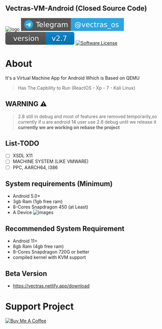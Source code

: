 ## Vectras-VM-Android (Closed Source Code)

![logo](https://raw.githubusercontent.com/epicstudios856/Vectras-VM-Android/master/resources/vectras-logo.png)
[![Telegram Channel][ico-telegram]][link-telegram]
[![Latest Version][ico-version]][link-releases]
[![Software License][ico-license]](LICENSE.md)

# About
It's a Virtual Machine App for Android Which is Based on QEMU
> Has The Capbility to Run (ReactOS - Xp - 7 - Kali Linux)

## WARNING ⚠ 
> 2.8 still in debug and most of features are removed temporarily,so currently if u are android 14 user use 2.8 debug until we release it
> **currently we are working on rebase the project**

## List-TODO
- [ ] XSDL X11
- [ ] MACHINE SYSTEM (LIKE VMWARE)
- [ ] PPC, AARCH64, I386

## System requirements (Minimum)
* Android 5.0+
* 3gb Ram (1gb free ram)
* 8-Cores Snapdragon 450 (at Least)
* A Device ![images](https://github.com/ahmedbarakat2007/Vectras-windows-emulator/assets/118398763/8e453927-4235-4489-a100-9c909153bb2f)

## Recommended System Requirement
* Android 11+
* 8gb Ram (4gb free ram)
* 8-Cores Snapdragon 720G or better
* compiled kernel with KVM support

## Beta Version

* https://vectras.netlify.app/download

[ico-telegram]: https://raw.githubusercontent.com/epicstudios856/Vectras-windows-emulator/main/res/images/telegram.svg
[ico-version]: https://raw.githubusercontent.com/epicstudios856/Vectras-windows-emulator/main/res/images/version.svg
[ico-license]: https://img.shields.io/badge/License-GPL_v2-blue.svg

[link-telegram]: https://t.me/vectras_os
[link-repo]: https://github.com/epicstudios856/Vectras-VM-Android/
[link-releases]: https://github.com/epicstudios856/Vectras-VM-Android/releases/

# Support Project
<a href="https://www.buymeacoffee.com/vectrasvm" target="_blank"><img src="https://cdn.buymeacoffee.com/buttons/default-orange.png" alt="Buy Me A Coffee" height="41" width="174"></a>
